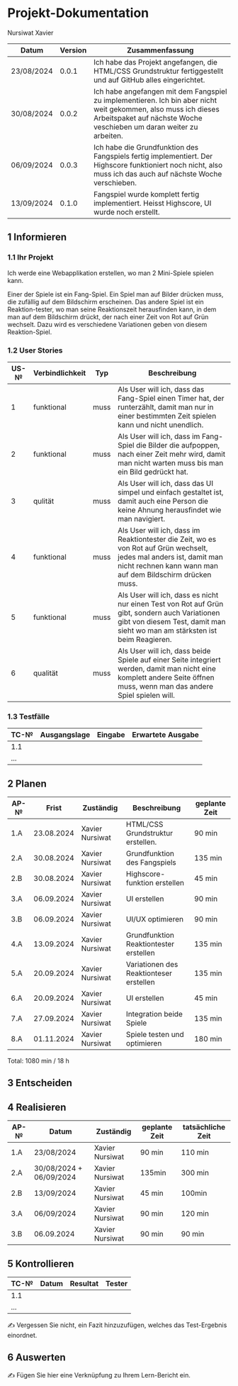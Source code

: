 # Projekt-Dokumentation

Nursiwat Xavier

| Datum | Version | Zusammenfassung                                              |
| ----- | ------- | ------------------------------------------------------------ |
| 23/08/2024       | 0.0.1   | Ich habe das Projekt angefangen, die HTML/CSS Grundstruktur fertiggestellt und auf GitHub alles eingerichtet. |
| 30/08/2024      | 0.0.2     | Ich habe angefangen mit dem Fangspiel zu implementieren. Ich bin aber nicht weit gekommen, also muss ich dieses Arbeitspaket auf nächste Woche veschieben um daran weiter zu arbeiten.                                                             |
| 06/09/2024      |0.0.3   |  Ich habe die Grundfunktion des Fangspiels fertig implementiert. Der Highscore funktioniert noch nicht, also muss ich das auch auf nächste Woche verschieben.                                                            |
|13/09/2024|0.1.0| Fangspiel wurde komplett fertig implementiert. Heisst Highscore, UI wurde noch erstellt. |

## 1 Informieren

### 1.1 Ihr Projekt

Ich werde eine Webapplikation erstellen, wo man 2 Mini-Spiele spielen kann. 

Einer der Spiele ist ein Fang-Spiel. Ein Spiel man auf Bilder drücken muss, die zufällig auf dem Bildschirm erscheinen. 
Das andere Spiel ist ein Reaktion-tester, wo man seine Reaktionszeit herausfinden kann, in dem man auf dem Bildschirm drückt, der nach einer Zeit von Rot auf Grün wechselt. Dazu wird es verschiedene Variationen geben von diesem Reaktion-Spiel.


### 1.2 User Stories

| US-№ | Verbindlichkeit | Typ  | Beschreibung                       |
| ---- | --------------- | ---- | ---------------------------------- |
| 1    |funktional       | muss | Als User will ich, dass das Fang-Spiel einen Timer hat, der runterzählt, damit man nur in einer bestimmten Zeit spielen kann und nicht unendlich.                                 |
| 2    |funktional        | muss | Als User will ich, dass im Fang-Spiel die Bilder die aufpoppen, nach einer Zeit mehr wird, damit man nicht warten muss bis man ein Bild gedrückt hat.                         |
|3|qulität|muss|Als User will ich, dass das UI simpel und einfach gestaltet ist, damit auch eine Person die keine Ahnung herausfindet wie man navigiert. |
|4|funktional|muss|Als User will ich, dass im Reaktiontester die Zeit, wo es von Rot auf Grün wechselt, jedes mal anders ist, damit man nicht rechnen kann wann man auf dem Bildschirm drücken muss. |
|5|funktional | muss | Als User will ich, dass es nicht nur einen Test von Rot auf Grün gibt, sondern auch Variationen gibt von diesem Test, damit man sieht wo man am stärksten ist beim Reagieren.|
|6| qualität  | muss | Als User will ich, dass beide Spiele auf einer Seite integriert werden, damit man nicht eine komplett andere Seite öffnen muss, wenn man das andere Spiel spielen will.|



### 1.3 Testfälle

| TC-№ | Ausgangslage | Eingabe | Erwartete Ausgabe |
| ---- | ------------ | ------- | ----------------- |
| 1.1  |              |         |                   |
| ...  |              |         |                   |



## 2 Planen

| AP-№ | Frist | Zuständig | Beschreibung | geplante Zeit |
| ---- | ----- | --------- | ------------ | ------------- |
| 1.A  |   23.08.2024    |  Xavier Nursiwat         | HTML/CSS Grundstruktur erstellen.             | 90 min              |
| 2.A  | 30.08.2024       |Xavier Nursiwat           | Grundfunktion des Fangspiels              | 135 min              |
| 2.B  | 30.08.2024        |Xavier Nursiwat           | Highscore-funktion erstellen             | 45 min              |
| 3.A  | 06.09.2024        | Xavier Nursiwat          |  UI erstellen            | 90 min              |
| 3.B  | 06.09.2024        | Xavier Nursiwat          |  UI/UX optimieren          | 90 min              |
| 4.A  | 13.09.2024        | Xavier Nursiwat          | Grundfunktion Reaktiontester erstellen            | 135 min              |
| 5.A  | 20.09.2024       | Xavier Nursiwat          | Variationen des Reaktionteser erstellen          | 135 min              |
| 6.A  | 20.09.2024       | Xavier Nursiwat          | UI erstellen      | 45 min              |
| 7.A  | 27.09.2024       | Xavier Nursiwat          | Integration  beide Spiele           |135 min               |
| 8.A  |01.11.2024        | Xavier Nursiwat          |  Spiele testen und optimieren            | 180 min              |


Total:  1080 min / 18 h

## 3 Entscheiden


## 4 Realisieren

| AP-№ | Datum | Zuständig | geplante Zeit | tatsächliche Zeit |
| ---- | ----- | --------- | ------------- | ----------------- |
| 1.A  |  23/08/2024     |Xavier Nursiwat           | 90 min              |  110 min                 |
| 2.A  |  30/08/2024 + 06/09/2024     | Xavier Nursiwat             | 135min              |    300 min               |
|2.B |  13/09/2024   | Xavier Nursiwat             | 45 min            |    100min               |
| 3.A  | 06/09/2024        | Xavier Nursiwat          | 90 min       |120 min         |
| 3.B  | 06.09.2024        | Xavier Nursiwat          |  90 min     | 90 min              |






## 5 Kontrollieren

| TC-№ | Datum | Resultat | Tester |
| ---- | ----- | -------- | ------ |
| 1.1  |       |          |        |
| ...  |       |          |        |

✍️ Vergessen Sie nicht, ein Fazit hinzuzufügen, welches das Test-Ergebnis einordnet.

## 6 Auswerten

✍️ Fügen Sie hier eine Verknüpfung zu Ihrem Lern-Bericht ein.

